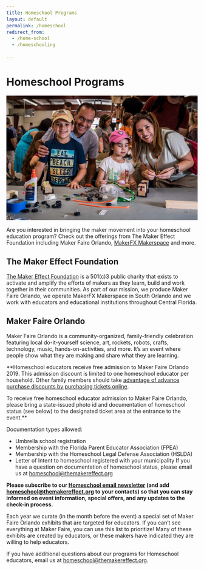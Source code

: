 ```yaml
---
title: Homeschool Programs
layout: default
permalink: /homeschool
redirect_from:
  - /home-school
  - /homeschooling

---
```

# Homeschool Programs
![Family building together at Maker Faire Orlando](/assets/images/homeschool-page-header.jpg)


Are you interested in bringing the maker movement into your homeschool education program?  Check out the offerings from The Maker Effect Foundation including Maker Faire Orlando, [MakerFX Makerspace](http://www.makerfx.org) and more.

## The Maker Effect Foundation
[The Maker Effect Foundation](http://www.themakereffect.org) is a 501(c)3 public charity that exists to activate and amplify the efforts of makers as they learn, build and work together in their communities. As part of our mission, we produce Maker Faire Orlando, we operate MakerFX Makerspace in South Orlando and we work with educators and educational institutions throughout Central Florida.

## Maker Faire Orlando
Maker Faire Orlando is a community-organized, family-friendly celebration featuring local do-it-yourself science, art, rockets, robots, crafts, technology, music, hands-on-activities, and more. It’s an event where people show what they are making and share what they are learning.

**Homeschool educators receive free admission to Maker Faire Orlando 2019. This admission discount is limited to one homeschool educator per household. Other family members should take [advantage of advance purchase discounts by purchasing tickets online](/attend).

To receive free homeschool educator admission to Maker Faire Orlando, please bring a state-issued photo id and documentation of homeschool status (see below) to the designated ticket area at the entrance to the event.**

Documentation types allowed:
* Umbrella school registration
* Membership with the Florida Parent Educator Association (FPEA)
* Membership with the Homeschool Legal Defense Association (HSLDA)
* Letter of Intent to homeschool registered with your municipality
If you have a question on documentation of homeschool status, please email us at [homeschool@themakereffect.org](mailto://homeschool@themakereffect.org)

**Please subscribe to our [Homeschool email newsletter](http://eepurl.com/dD3C0T) (and add homeschool@themakereffect.org to your contacts) so that you can stay informed on event information, special offers, and any updates to the check-in process.**

Each year we curate (in the month before the event) a special set of Maker Faire Orlando exhibits that are targeted for educators. If you can’t see everything at Maker Faire, you can use this list to prioritize! Many of these exhibits are created by educators, or these makers have indicated they are willing to help educators.

If you have additional questions about our programs for Homeschool educators, email us at [homeschool@themakereffect.org](mailto://homeschool@themakereffect.org).

